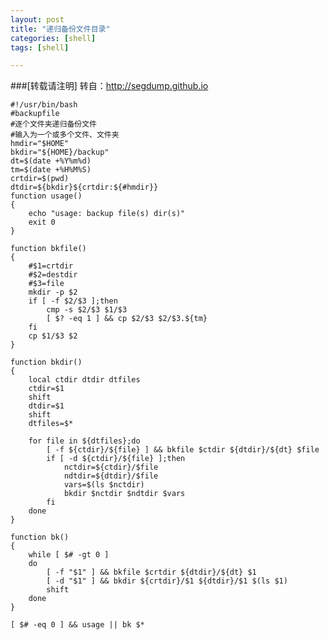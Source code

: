 ```yaml
---
layout: post
title: "递归备份文件目录"
categories: [shell]
tags: [shell]

---
```

 
###[转载请注明]   转自：<http://segdump.github.io>



    #!/usr/bin/bash
    #backupfile
    #逐个文件夹递归备份文件
    #输入为一个或多个文件、文件夹
    hmdir="$HOME"
    bkdir="${HOME}/backup"
    dt=$(date +%Y%m%d)
    tm=$(date +%H%M%S)
    crtdir=$(pwd)
    dtdir=${bkdir}${crtdir:${#hmdir}}
    function usage()
    {
        echo "usage: backup file(s) dir(s)"
        exit 0
    }

    function bkfile()
    {
        #$1=crtdir
        #$2=destdir
        #$3=file
        mkdir -p $2
        if [ -f $2/$3 ];then
            cmp -s $2/$3 $1/$3
            [ $? -eq 1 ] && cp $2/$3 $2/$3.${tm}
        fi
        cp $1/$3 $2
    }

    function bkdir()
    {
        local ctdir dtdir dtfiles
        ctdir=$1
        shift
        dtdir=$1
        shift
        dtfiles=$*
        
        for file in ${dtfiles};do
            [ -f ${ctdir}/${file} ] && bkfile $ctdir ${dtdir}/${dt} $file
            if [ -d ${ctdir}/${file} ];then
                nctdir=${ctdir}/$file
                ndtdir=${dtdir}/$file
                vars=$(ls $nctdir)
                bkdir $nctdir $ndtdir $vars
            fi
        done
    }

    function bk()
    {
        while [ $# -gt 0 ]
        do
            [ -f "$1" ] && bkfile $crtdir ${dtdir}/${dt} $1
            [ -d "$1" ] && bkdir ${crtdir}/$1 ${dtdir}/$1 $(ls $1)
            shift
        done
    }
    
    [ $# -eq 0 ] && usage || bk $*